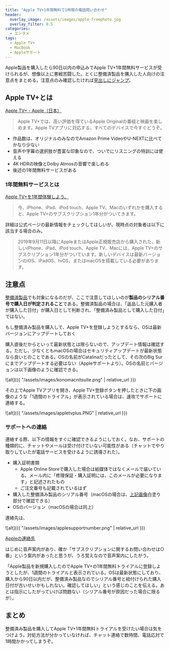 ```yaml
---
title: "Apple TV+1年間無料で1時間の電話問い合わせ"
header:
  overlay_image: /assets/images/apple-freephoto.jpg
  overlay_filter: 0.5
categories:
  - エンタメ
tags:
  - Apple TV+
  - MacBook
  - Appleサポート
---
```


Apple製品を購入したら90日以内の申込みでApple TV+1年間無料サービスが受けられるが、想像以上に悪戦苦闘した。とくに整備済製品を購入した人向けの注意点をまとめる。注意点のみ確認したければ[見出しにジャンプ](#注意点)。

## Apple TV+とは

[Apple TV+ - Apple（日本）](https://www.apple.com/jp/apple-tv-plus/)

>Apple TV+では、高い評価を得ているApple Originalの番組と映画を楽しめます。Apple TVアプリに対応する、すべてのデバイスで今すぐどうぞ。

- 作品数は、オリジナルのみなのでAmazon Prime VideoやU-NEXTに比べてかなり少ない
- 音声や字幕の選択肢が豊富な印象なので、ついでにリスニングの特訓には使える
- 4K HDRの映像とDolby Atmosの音響で楽しめる
- 後述の1年間無料サービスがある

### 1年間無料サービスとは

[Apple TV+を1年間体験しよう。](https://offers.appletvapp.apple/ja-jp)

>今、iPhone、iPad、iPod touch、Apple TV、Macのいずれかを購入すると、Apple TV+のサブスクリプション1年分がついてきます。

詳細は公式ページの最新情報をチェックしてほしいが、現時点の対象者は以下に該当する場合のみ。

>2019年9月11日以降にAppleまたはApple正規販売店から購入された、新しいiPhone、iPad、iPod touch、Apple TV、Macには、Apple TV+のサブスクリプション1年分がついています。新しいデバイスは最新バージョンのiOS、iPadOS、tvOS、またはmacOSを搭載している必要があります。

## 注意点

[整備済製品](https://www.apple.com/jp_edu_1460/shop/refurbished)でも対象になるのだが、ここで注意してほしいのが**製品のシリアル番号で購入日が判定されること**である。整備済製品の場合は、「返品した元購入者が購入した日付」が購入日として判断され、「整備済み製品として購入した日付」ではない。

もし整備済み製品を購入して、Apple TV+を登録しようとするなら、OSは最新バージョンにアップデートしておく

購入直後だからといって最新状態とは限らないので、アップデート情報は確認する。ただし、少なくともmacOSの場合はセキュリティアップデートが最新状態なら良いとのことである。OSの名前がCatalinaだったとして、その次のBig Surにまでアップデートする必要はない（Appleサポートより）。OSの名前とバージョンは以下画像のように確認できる。<a name="serialnumberimage"></a>

![alt]({{ "/assets/images/konomacnitsuite.png" | relative_url }})

その上でApple TVアプリを開き、Apple TV+登録ボタンを押したときに下の画像のような「1週間のトライアル」が表示されている場合は、速攻でサポートに連絡する。

![alt]({{ "/assets/images/appletvplus.PNG" | relative_url }})

### サポートへの連絡

連絡する際、以下の情報をすぐに確認できるようにしておく。なお、サポートの種類的に、チャットやメールは受け付けていない可能性がある（チャットでやり取りしていたが電話サービスを受けるように誘導された）。

- 購入証明書類
  - Apple Online Storeで購入した場合は紙媒体ではなくメールで届いている。メール内に「修理保証・購入証明には、このメールが必要になります」と記述されたもの
  - ご注文番号も記載されているはず
- 購入した整備済み製品のシリアル番号（macOSの場合は、[上記画像](#serialnumberimage)白塗り部分で確認できる）
- OSのバージョン（macOSの場合は同上）

連絡先は、

![alt]({{ "/assets/images/applesupportnumber.png" | relative_url }})

[Appleの連絡先](https://www.apple.com/jp/contact/)

はじめに音声案内があり、確か「サブスクリプションに関するお問い合わせは○番」という案内があったと思うが、うろ覚えなので音声案内にしたがう。

「Apple製品を新規購入したのでApple TV+の1年間無料トライアルに登録しようとしたが、1週間のトライアルと表示されている。OSは最新状態にしており、購入から90日以内だが、整備済み製品なのでシリアル番号と紐付けられた購入日付が古いせいかもしれない。確認してほしい」という感じのことを伝える。あとは指示にしたがっていけば問題ない（シリアル番号が原因だった場合に限るが）。

## まとめ

整備済み製品を購入してApple TV+1年間無料トライアルを受けたい場合は気をつけよう。対処方法が分かっていなければ、チャット連絡で数時間、電話応対で1時間かかってしまうぞ。
